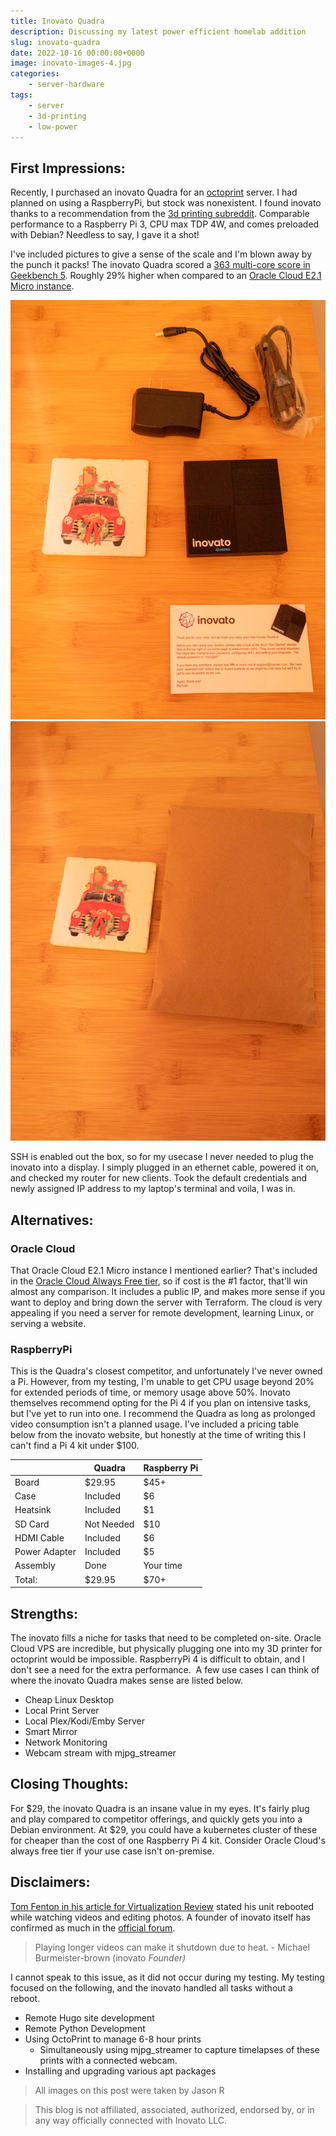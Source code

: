 ```yaml
---
title: Inovato Quadra
description: Discussing my latest power efficient homelab addition
slug: inovato-quadra
date: 2022-10-16 00:00:00+0000
image: inovato-images-4.jpg
categories:
    - server-hardware
tags:
    - server
    - 3d-printing
    - low-power
---
```

## First Impressions: 

Recently, I purchased an inovato Quadra for an [octoprint](https://octoprint.org/) server. I had planned on using a RaspberryPi, but stock was nonexistent. I found inovato thanks to a recommendation from the [3d printing subreddit](https://www.reddit.com/r/3Dprinting/). Comparable performance to a Raspberry Pi 3, CPU max TDP 4W, and comes preloaded with Debian? Needless to say, I gave it a shot!

I've included pictures to give a sense of the scale and I'm blown away by the punch it packs! The inovato Quadra scored a [363 multi-core score in Geekbench 5](https://browser.geekbench.com/v5/cpu/17700617). Roughly 29% higher when compared to an [Oracle Cloud E2.1 Micro instance](https://browser.geekbench.com/v5/cpu/17742735). 

![inovato Quadra side by side with coaster](inovato-images-8.jpg)
![inovato Quadra packaging](inovato-images-9.jpg)

SSH is enabled out the box, so for my usecase I never needed to plug the inovato into a display. I simply plugged in an ethernet cable, powered it on, and checked my router for new clients. Took the default credentials and newly assigned IP address to my laptop's terminal and voila, I was in. 

## Alternatives:

### Oracle Cloud

That Oracle Cloud E2.1 Micro instance I mentioned earlier? That's included in the [Oracle Cloud Always Free tier](https://www.oracle.com/cloud/free/), so if cost is the #1 factor, that'll win almost any comparison. It includes a public IP, and makes more sense if you want to deploy and bring down the server with Terraform. The cloud is very appealing if you need a server for remote development, learning Linux, or serving a website.

### RaspberryPi

This is the Quadra's closest competitor, and unfortunately I've never owned a Pi. However, from my testing, I'm unable to get CPU usage beyond 20% for extended periods of time, or memory usage above 50%. Inovato themselves recommend opting for the Pi 4 if you plan on intensive tasks, but I've yet to run into one. I recommend the Quadra as long as prolonged video consumption isn't a planned usage. I've included a pricing table below from the inovato website, but honestly at the time of writing this I can't find a Pi 4 kit under $100. 

|               | Quadra     | Raspberry Pi |
|---------------|------------|--------------|
| Board         | $29.95     | $45+         |
| Case          | Included   | $6           |
| Heatsink      | Included   | $1           |
| SD Card       | Not Needed | $10          |
| HDMI Cable    | Included   | $6           |
| Power Adapter | Included   | $5           |
| Assembly      | Done       | Your time    |
| Total:        | $29.95     | $70+         |

## Strengths:

The inovato fills a niche for tasks that need to be completed on-site. Oracle Cloud VPS are incredible, but physically plugging one into my 3D printer for octoprint would be impossible. RaspberryPi 4 is difficult to obtain, and I don't see a need for the extra performance.  A few use cases I can think of where the inovato Quadra makes sense are listed below. 

*   Cheap Linux Desktop
*   Local Print Server
*   Local Plex/Kodi/Emby Server
*   Smart Mirror
*   Network Monitoring
*   Webcam stream with mjpg_streamer

## Closing Thoughts:

For $29, the inovato Quadra is an insane value in my eyes. It's fairly plug and play compared to competitor offerings, and quickly gets you into a Debian environment. At $29, you could have a kubernetes cluster of these for cheaper than the cost of one Raspberry Pi 4 kit. Consider Oracle Cloud's always free tier if your use case isn't on-premise.  

## Disclaimers:

[Tom Fenton in his article for Virtualization Review](https://virtualizationreview.com/articles/2022/10/12/quadra-part-2.aspx) stated his unit rebooted while watching videos and editing photos. A founder of inovato itself has confirmed as much in the [official forum](https://forum.inovato.com/post/how-does-it-compare-to-a-raspberry-pi-12449407). 

> Playing longer videos can make it shutdown due to heat. - Michael Burmeister-brown (inovato _Founder)_

I cannot speak to this issue, as it did not occur during my testing. My testing focused on the following, and the inovato handled all tasks without a reboot. 

*   Remote Hugo site development 
*   Remote Python Development 
*   Using OctoPrint to manage 6-8 hour prints
    *   Simultaneously using mjpg_streamer to capture timelapses of these prints with a connected webcam. 
*   Installing and upgrading various apt packages

> All images on this post were taken by Jason R

> This blog is not affiliated, associated, authorized, endorsed by, or in any way officially connected with Inovato LLC.
